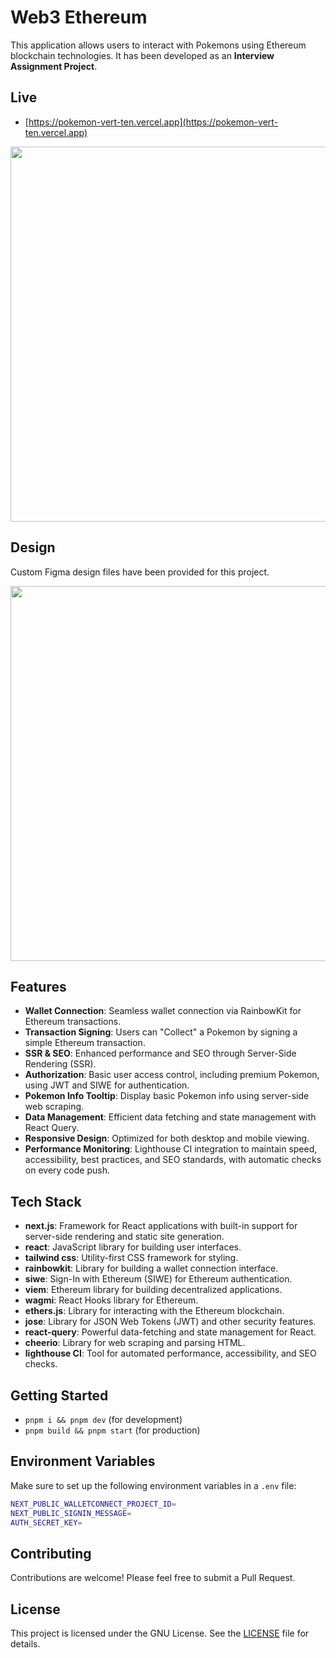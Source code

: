 # Web3 Ethereum

This application allows users to interact with Pokemons using Ethereum blockchain technologies. It has been developed as an **Interview Assignment Project**.

## Live

- [https://pokemon-vert-ten.vercel.app](https://pokemon-vert-ten.vercel.app)

<img width="600" src="https://github.com/user-attachments/assets/cd8492eb-e570-4d20-a820-82081ec2b917">

## Design

Custom Figma design files have been provided for this project.

<img width="600" src="https://github.com/user-attachments/assets/65ab28cb-0c62-4d96-849c-edb84106fd51">

## Features

- **Wallet Connection**: Seamless wallet connection via RainbowKit for Ethereum transactions.
- **Transaction Signing**: Users can "Collect" a Pokemon by signing a simple Ethereum transaction.
- **SSR & SEO**: Enhanced performance and SEO through Server-Side Rendering (SSR).
- **Authorization**: Basic user access control, including premium Pokemon, using JWT and SIWE for authentication.
- **Pokemon Info Tooltip**: Display basic Pokemon info using server-side web scraping.
- **Data Management**: Efficient data fetching and state management with React Query.
- **Responsive Design**: Optimized for both desktop and mobile viewing.
- **Performance Monitoring**: Lighthouse CI integration to maintain speed, accessibility, best practices, and SEO standards, with automatic checks on every code push.

## Tech Stack

- **next.js**: Framework for React applications with built-in support for server-side rendering and static site generation.
- **react**: JavaScript library for building user interfaces.
- **tailwind css**: Utility-first CSS framework for styling.
- **rainbowkit**: Library for building a wallet connection interface.
- **siwe**: Sign-In with Ethereum (SIWE) for Ethereum authentication.
- **viem**: Ethereum library for building decentralized applications.
- **wagmi**: React Hooks library for Ethereum.
- **ethers.js**: Library for interacting with the Ethereum blockchain.
- **jose**: Library for JSON Web Tokens (JWT) and other security features.
- **react-query**: Powerful data-fetching and state management for React.
- **cheerio**: Library for web scraping and parsing HTML.
- **lighthouse CI**: Tool for automated performance, accessibility, and SEO checks.

## Getting Started

- `pnpm i && pnpm dev` (for development)
- `pnpm build && pnpm start` (for production)

## Environment Variables

Make sure to set up the following environment variables in a `.env` file:

```sh
NEXT_PUBLIC_WALLETCONNECT_PROJECT_ID=
NEXT_PUBLIC_SIGNIN_MESSAGE=
AUTH_SECRET_KEY=

```

## Contributing

Contributions are welcome! Please feel free to submit a Pull Request.

## License

This project is licensed under the GNU License. See the [LICENSE](LICENSE) file for details.
